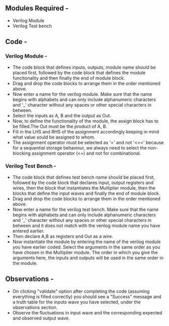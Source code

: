 ## Modules Required -

- Verilog Module
- Verilog Test bench

## Code -

### Verilog Module -  

- The code block that defines inputs, outputs, module name should be placed first, followed by the code block that defines the module functionality and then finally the end of module block.
- Drag and drop the code blocks to arrange them in the order mentioned above.
- Now enter a name for the verilog module. Make sure that the name begins with alphabets and can only include alphanumeric characters and '_' character without any spaces or other special characters in between.
- Select the inputs as A, B and the output as Out.
- Now, to define the functionality of the module, the assign block has to be filled.The Out must be the product of A, B.
- Fill in the LHS and RHS of the assignment accordingly keeping in mind what value sould be assigned to whom.
- The assignment operator must be selected as '=' and not '<>=' because for a sequential storage behaviour, we always need to select the non-blocking assignment operator (<=) and not for combinational.

### Verilog Test Bench -

- The code block that defines test bench name should be placed first, followed by the code block that declares input, output registers and wires, then the block that instantiates the Multiplier module, then the blocks that define the input waves and finally the end of module block.
- Drag and drop the code blocks to arrange them in the order mentioned above.
- Now enter a name for the verilog test bench. Make sure that the name begins with alphabets and can only include alphanumeric characters and '_' character without any spaces or other special characters in between and it does not match with the verilog module name you have entered earlier.
- Then declare A,B as registers and Out as a wire. 
- Now instantiate the module by entering the name of the verilog module you have earlier coded. Select the arguments in the same order as you have chosen in the Multiplier module. The order in which you give the arguments here, the inputs and outputs will be used in the same order in the module.

## Observations -

- On clicking "validate" option after completing the code (assuming everything is filled correctly) you should see a "Success" message and a truth table for the inputs wave you have selected, under the observations section.
- Observe the fluctuations in input wave and the corresponding expected and observed output wave.

